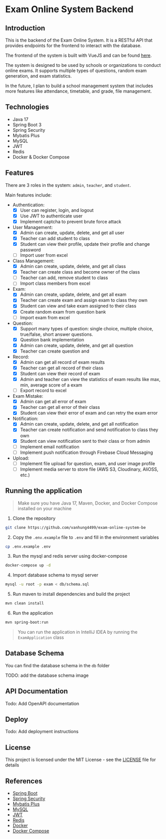 # Exam Online System Backend

## Introduction

This is the backend of the Exam Online System. It is a RESTful API that provides endpoints for the frontend to interact with the database.

The frontend of the system is built with VueJS and can be found [here](https://github.com/vanhung4499/exam-online-system-fe).

The system is designed to be used by schools or organizations to conduct online exams. It supports multiple types of questions, random exam generation, and exam statistics.

In the future, I plan to build a school management system that includes more features like attendance, timetable, and grade, file management.

## Technologies

- Java 17
- Spring Boot 3
- Spring Security
- Mybatis Plus
- MySQL
- JWT
- Redis
- Docker & Docker Compose

## Features

There are 3 roles in the system: `admin`, `teacher`, and `student`.

Main features include:

- Authentication:
  - [x] User can register, login, and logout
  - [x] Use JWT to authenticate user
  - [x] Implement captcha to prevent brute force attack

- User Management:
  - [x] Admin can create, update, delete, and get all user
  - [x] Teacher can add student to class
  - [x] Student can view their profile, update their profile and change password
  - [ ] Import user from excel

- Class Management:
  - [x] Admin can create, update, delete, and get all class
  - [x] Teacher can create class and become owner of the class 
  - [ ] Teacher can add, remove student to class
  - [ ] Import class members from excel

- Exam:
  - [x] Admin can create, update, delete, and get all exam
  - [x] Teacher can create exam and assign exam to class they own
  - [x] Student can view and take exam assigned to their class
  - [x] Create random exam from question bank
  - [ ] Import exam from excel

- Question:
  - [x] Support many types of question: single choice, multiple choice, true/false, short answer questions.
  - [x] Question bank implementation 
  - [x] Admin can create, update, delete, and get all question
  - [x] Teacher can create question and

- Record:
  - [x] Admin can get all record of exam results
  - [x] Teacher can get all record of their class
  - [x] Student can view their record of exam
  - [x] Admin and teacher can view the statistics of exam results like max, min, average score of a exam
  - [ ] Export record to excel

- Exam Mistake:
  - [x] Admin can get all error of exam
  - [x] Teacher can get all error of their class
  - [x] Student can view their error of exam and can retry the exam error

- Notification:
  - [x] Admin can create, update, delete, and get all notification
  - [x] Teacher can create notification and send notification to class they own
  - [x] Student can view notification sent to their class or from admin
  - [ ] Implement email notification
  - [ ] Implement push notification through Firebase Cloud Messaging

- Upload:
    - [ ] Implement file upload for question, exam, and user image profile
    - [ ] Implement media server to store file (AWS S3, Cloudinary, AliOSS, etc.)

## Running the application

> Make sure you have Java 17, Maven, Docker, and Docker Compose installed on your machine

1. Clone the repository
```bash
git clone https://github.com/vanhung4499/exam-online-system-be
```

2. Copy the `.env.example` file to `.env` and fill in the environment variables

```bash
cp .env.example .env
```

3. Run the mysql and redis server using docker-compose

```bash
docker-compose up -d
```

4. Import database schema to mysql server

```bash
mysql -u root -p exam < db/schema.sql
```

5. Run maven to install dependencies and build the project

```bash
mvn clean install
```

6. Run the application

```bash
mvn spring-boot:run
```

> You can run the application in IntelliJ IDEA by running the `ExamApplication` class

## Database Schema

You can find the database schema in the `db` folder

TODO: add the database schema image

## API Documentation

Todo: Add OpenAPI documentation

## Deploy

Todo: Add deployment instructions

## License

This project is licensed under the MIT License - see the [LICENSE](LICENSE) file for details

## References

- [Spring Boot](https://spring.io/projects/spring-boot)
- [Spring Security](https://spring.io/projects/spring-security)
- [Mybatis Plus](https://baomidou.com/)
- [MySQL](https://www.mysql.com/)
- [JWT](https://jwt.io/)
- [Redis](https://redis.io/)
- [Docker](https://www.docker.com/)
- [Docker Compose](https://docs.docker.com/compose/)